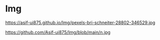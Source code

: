 # Img
https://asif-ui875.github.io/Img/pexels-bri-schneiter-28802-346529.jpg

https://github.com/Asif-ui875/Img/blob/main/n.jpg
